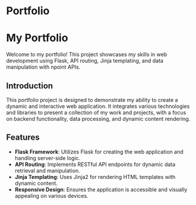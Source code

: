 # Portfolio
# My Portfolio

Welcome to my portfolio! This project showcases my skills in web development using Flask, API routing, Jinja templating, and data manipulation with npoint APIs.

## Introduction

This portfolio project is designed to demonstrate my ability to create a dynamic and interactive web application. It integrates various technologies and libraries to present a collection of my work and projects, with a focus on backend functionality, data processing, and dynamic content rendering.

## Features

- **Flask Framework**: Utilizes Flask for creating the web application and handling server-side logic.
- **API Routing**: Implements RESTful API endpoints for dynamic data retrieval and manipulation.
- **Jinja Templating**: Uses Jinja2 for rendering HTML templates with dynamic content.
- **Responsive Design**: Ensures the application is accessible and visually appealing on various devices.
